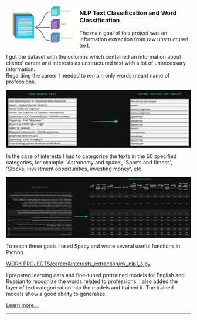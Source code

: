 <p>
  <img width=200" align='left' src="https://github.com/nik-kad/portfolio/blob/main/pictures/text_classification.jpg">
</p>

### NLP Text Classification and Word Classification


The main goal of this project was an information extraction from raw unstructured text.

I got the dataset with the columns which contained an information about clients' career and interests as unstructured text with a lot of unnecessary information.  
Regarding the career I needed to remain only words meant name of professions.

<p>
  <img align='center' src="https://github.com/nik-kad/portfolio/blob/main/pictures/career_extr_dark.png">
</p>

In the case of interests I had to categorize the texts in the 50 specified categories, for example: 'Astronomy and space', 'Sports and fitness', 'Stocks, investment opportunities, investing money', etc.

<p>
  <img align='center' src="https://github.com/nik-kad/portfolio/blob/main/pictures/textcat.png">
</p>

To reach these goals I used Spacy and wrote several useful functions in Python.

[WORK PROJECTS/career&interests_extraction/nk_nlp1_3.py](https://github.com/nik-kad/portfolio/blob/main/WORK%20PROJECTS/career%26interests_extraction/nk_nlp1_3.py)

I prepared learning data and fine-tuned pretrained models for English and Russian to recognize the words related to professions.
I also added the layer of text categorization into the models and trained it.
The trained models show a good ability to generalize.

[Learn more...](https://github.com/nik-kad/portfolio/blob/main/pictures/text_classification.jpg)

---

